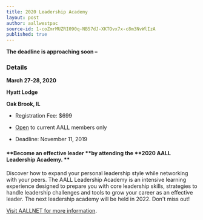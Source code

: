 ```yaml
---
title: 2020 Leadership Academy
layout: post
author: aallwestpac
source-id: 1-coZmrMUZRI090q-NB57dJ-XKTOvx7x-c8m3NvWlIzA
published: true
---
```

**The deadline is approaching soon –**

### Details

**March 27-28, 2020**

**Hyatt Lodge**

**Oak Brook, IL**

* Registration Fee: $699

* [Open](https://nam02.safelinks.protection.outlook.com/?url=https%3A%2F%2Fwww.aallnet.org%2Feducation-training%2Fin-person-programs-seminars%2Fleadership-academy%2Fleadership-academy-application%2F&data=02%7C01%7Cfitzgk%40seattleu.edu%7C7cf21c78bec94a4a9abb08d75d49e9a2%7Cbc10e052b01c48499967ee7ec74fc9d8%7C0%7C0%7C637080444349298043&sdata=yXKBoih%2BtL%2FZNz6eE6j%2F7xxxQTfCRDZf2swQORZQWzM%3D&reserved=0) to current AALL members only

* Deadline: November 11, 2019

#### **Become an effective leader **by attending the **2020 AALL Leadership Academy. **

Discover how to expand your personal leadership style while networking with your peers. The AALL Leadership Academy is an intensive learning experience designed to prepare you with core leadership skills, strategies to handle leadership challenges and tools to grow your career as an effective leader. The next leadership academy will be held in 2022. Don't miss out!

 

[Visit AALLNET for more information](https://www.aallnet.org/education-training/in-person-programs-seminars/leadership-academy/leadership-academy-application/).

